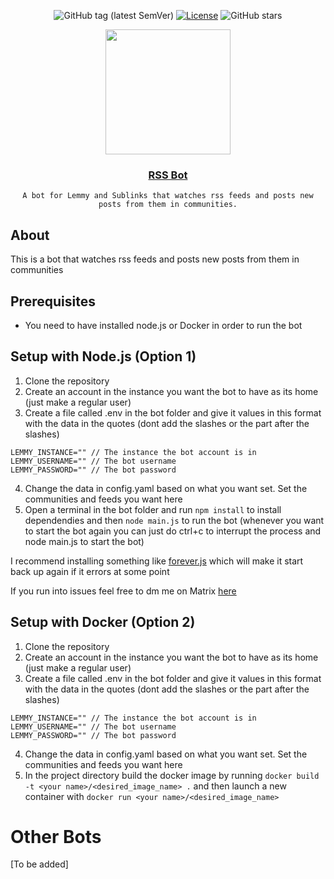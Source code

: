 <div align="center">
  
![GitHub tag (latest SemVer)](https://img.shields.io/github/release/programming-dot-dev/rss-bot.svg?style=for-the-badge)
[![License](https://img.shields.io/github/license/programming-dot-dev/rss-bot.svg?style=for-the-badge)](LICENSE)
![GitHub stars](https://img.shields.io/github/stars/programming-dot-dev/rss-bot.svg?style=for-the-badge)

</div>
<div align="center">
  <img src="https://github.com/PangoraWeb/link-bot/assets/73616169/6bdf131b-d311-4b2e-b0c8-1bf2e3464f0a" width=200px height=200px></img>
  <h3 align="center"><a href="">RSS Bot</a></h3>
  <p align="center">

    A bot for Lemmy and Sublinks that watches rss feeds and posts new posts from them in communities.
  </p>
</div>

## About
This is a bot that watches rss feeds and posts new posts from them in communities

## Prerequisites
- You need to have installed node.js or Docker in order to run the bot

## Setup with Node.js (Option 1)
1. Clone the repository
2. Create an account in the instance you want the bot to have as its home (just make a regular user)
3. Create a file called .env in the bot folder and give it values in this format with the data in the quotes (dont add the slashes or the part after the slashes)
```
LEMMY_INSTANCE="" // The instance the bot account is in
LEMMY_USERNAME="" // The bot username
LEMMY_PASSWORD="" // The bot password
```
4. Change the data in config.yaml based on what you want set. Set the communities and feeds you want here
5. Open a terminal in the bot folder and run `npm install` to install dependendies and then `node main.js` to run the bot (whenever you want to start the bot again you can just do ctrl+c to interrupt the process and node main.js to start the bot)

I recommend installing something like [forever.js](https://www.npmjs.com/package/forever) which will make it start back up again if it errors at some point

If you run into issues feel free to dm me on Matrix [here](https://matrix.to/#/@ategon:matrix.org)

## Setup with Docker (Option 2)
1. Clone the repository
2. Create an account in the instance you want the bot to have as its home (just make a regular user)
3. Create a file called .env in the bot folder and give it values in this format with the data in the quotes (dont add the slashes or the part after the slashes)
```
LEMMY_INSTANCE="" // The instance the bot account is in
LEMMY_USERNAME="" // The bot username
LEMMY_PASSWORD="" // The bot password
```
4. Change the data in config.yaml based on what you want set. Set the communities and feeds you want here
5. In the project directory build the docker image by running `docker build -t <your name>/<desired_image_name> .` and then launch a new container with `docker run <your name>/<desired_image_name>`

# Other Bots
[To be added]
